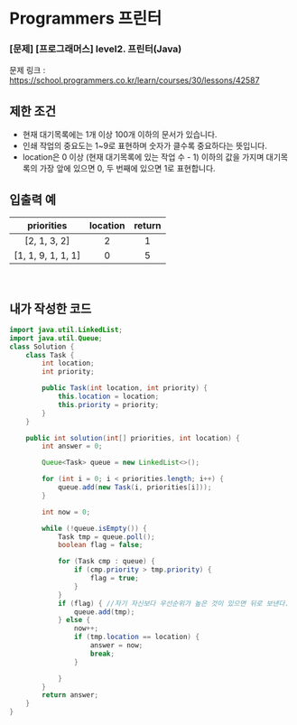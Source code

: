 # **Programmers 프린터**

### [문제] [프로그래머스] level2. 프린터(Java)
문제 링크 : https://school.programmers.co.kr/learn/courses/30/lessons/42587

## **제한 조건**
* 현재 대기목록에는 1개 이상 100개 이하의 문서가 있습니다.
* 인쇄 작업의 중요도는 1~9로 표현하며 숫자가 클수록 중요하다는 뜻입니다.
* location은 0 이상 (현재 대기목록에 있는 작업 수 - 1) 이하의 값을 가지며 대기목록의 가장 앞에 있으면 0, 두 번째에 있으면 1로 표현합니다.

## **입출력 예**

|priorities|location|return|
|:--:|:--:|:--:|
|[2, 1, 3, 2]|2|1|
|[1, 1, 9, 1, 1, 1]|0|5|
<br>

## **내가 작성한 코드**
```java
import java.util.LinkedList;
import java.util.Queue;
class Solution {
    class Task {
        int location;
        int priority;

        public Task(int location, int priority) {
            this.location = location;
            this.priority = priority;
        }
    }

    public int solution(int[] priorities, int location) {
        int answer = 0;

        Queue<Task> queue = new LinkedList<>();

        for (int i = 0; i < priorities.length; i++) {
            queue.add(new Task(i, priorities[i]));
        }

        int now = 0;

        while (!queue.isEmpty()) {
            Task tmp = queue.poll();
            boolean flag = false;

            for (Task cmp : queue) {
                if (cmp.priority > tmp.priority) {
                    flag = true;
                }
            }
            if (flag) { //자기 자신보다 우선순위가 높은 것이 있으면 뒤로 보낸다.
                queue.add(tmp);
            } else {
                now++;
                if (tmp.location == location) {
                    answer = now;
                    break;
                }

            }
        }
        return answer;
    }
}
```